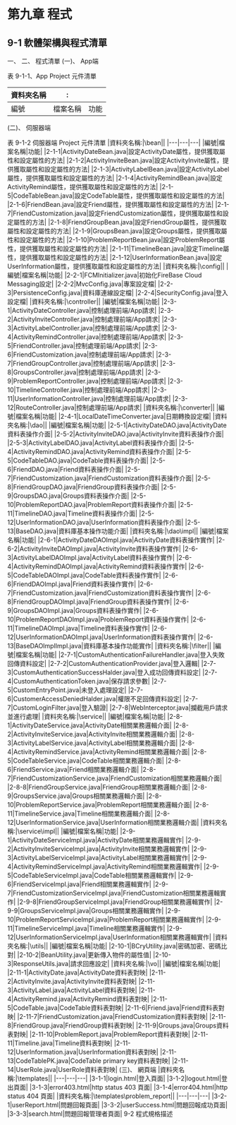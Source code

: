 # 第九章 程式

## 9-1 軟體架構與程式清單
一、 
二、 程式清單
(一)、 App端

表 9-1-1、App Project 元件清單
    
|資料夾名稱|:||
|---|---|---|
|編號|檔案名稱|功能|
    
(二)、 伺服器端

表 9-1-2 伺服器端 Project 元件清單
|資料夾名稱:|\bean||
|---|---|---|
|編號|檔案名稱|功能|
|2-1-1|ActivityDateBean.java|設定ActivityDate屬性，提供獲取屬性和設定屬性的方法|
|2-1-2|ActivityInviteBean.java|設定ActivityInvite屬性，提供獲取屬性和設定屬性的方法|
|2-1-3|ActivityLabelBean.java|設定ActivityLabel屬性，提供獲取屬性和設定屬性的方法|
|2-1-4|ActivityRemindBean.java|設定ActivityRemind屬性，提供獲取屬性和設定屬性的方法|
|2-1-5|CodeTableBean.java|設定CodeTable屬性，提供獲取屬性和設定屬性的方法|
|2-1-6|FriendBean.java|設定Friend屬性，提供獲取屬性和設定屬性的方法|
|2-1-7|FriendCustomization.java|設定FriendCustomization屬性，提供獲取屬性和設定屬性的方法|
|2-1-8|FriendGroupBean.java|設定FriendGroup屬性，提供獲取屬性和設定屬性的方法|
|2-1-9|GroupsBean.java|設定Groups屬性，提供獲取屬性和設定屬性的方法|
|2-1-10|ProblemReportBean.java|設定ProblemReport屬性，提供獲取屬性和設定屬性的方法|
|2-1-11|TimelineBean.java|設定Timeline屬性，提供獲取屬性和設定屬性的方法|
|2-1-12|UserInformationBean.java|設定UserInformation屬性，提供獲取屬性和設定屬性的方法|
|資料夾名稱:|\config||
|編號|檔案名稱|功能|
|2-2-1|FCMInitializer.java|初始化FireBase Cloud Messaging設定|
|2-2-2|MvcConfig.java|專案設定檔|
|2-2-3|PersistenceConfig.java|資料庫連線設定檔|
|2-2-4|SecurityConfig.java|登入設定檔|
|資料夾名稱:|\controller||
|編號|檔案名稱|功能|
|2-3-1|ActivityDateController.java|控制處理前端/App請求|
|2-3-2|ActivityInviteController.java|控制處理前端/App請求|
|2-3-3|ActivityLabelController.java|控制處理前端/App請求|
|2-3-4|ActivityRemindController.java|控制處理前端/App請求|
|2-3-5|FriendController.java|控制處理前端/App請求|
|2-3-6|FriendCustomization.java|控制處理前端/App請求|
|2-3-7|FriendGroupController.java|控制處理前端/App請求|
|2-3-8|GroupsController.java|控制處理前端/App請求|
|2-3-9|ProblemReportController.java|控制處理前端/App請求|
|2-3-10|TimelineController.java|控制處理前端/App請求|
|2-3-11|UserInformationController.java|控制處理前端/App請求|
|2-3-12|RouteController.java|控制處理前端/App請求|
|資料夾名稱:|\converter||
|編號|檔案名稱|功能|
|2-4-1|LocalDateTimeConverter.java|日期轉換設定檔|
|資料夾名稱:|\dao||
|編號|檔案名稱|功能|
|2-5-1|ActivityDateDAO.java|ActivityDate資料表操作介面|
|2-5-2|ActivityInviteDAO.java|ActivityInvite資料表操作介面|
|2-5-3|ActivityLabelDAO.java|ActivityLabel資料表操作介面|
|2-5-4|ActivityRemindDAO.java|ActivityRemind資料表操作介面|
|2-5-5|CodeTableDAO.java|CodeTable資料表操作介面|
|2-5-6|FriendDAO.java|Friend資料表操作介面|
|2-5-7|FriendCustomization.java|FriendCustomization資料表操作介面|
|2-5-8|FriendGroupDAO.java|FriendGroup資料表操作介面|
|2-5-9|GroupsDAO.java|Groups資料表操作介面|
|2-5-10|ProblemReportDAO.java|ProblemReport資料表操作介面|
|2-5-11|TimelineDAO.java|Timeline資料表操作介面|
|2-5-12|UserInformationDAO.java|UserInformation資料表操作介面|
|2-5-13|BaseDAO.java|資料庫基本操作功能介面|
|資料夾名稱:|\dao\impl||
|編號|檔案名稱|功能|
|2-6-1|ActivityDateDAOImpl.java|ActivityDate資料表操作實作|
|2-6-2|ActivityInviteDAOImpl.java|ActivityInvite資料表操作實作|
|2-6-3|ActivityLabelDAOImpl.java|ActivityLabel資料表操作實作|
|2-6-4|ActivityRemindDAOImpl.java|ActivityRemind資料表操作實作|
|2-6-5|CodeTableDAOImpl.java|CodeTable資料表操作實作|
|2-6-6|FriendDAOImpl.java|Friend資料表操作實作|
|2-6-7|FriendCustomization.java|FriendCustomization資料表操作實作|
|2-6-8|FriendGroupDAOImpl.java|FriendGroup資料表操作實作|
|2-6-9|GroupsDAOImpl.java|Groups資料表操作實作|
|2-6-10|ProblemReportDAOImpl.java|ProblemReport資料表操作實作|
|2-6-11|TimelineDAOImpl.java|Timeline資料表操作實作|
|2-6-12|UserInformationDAOImpl.java|UserInformation資料表操作實作|
|2-6-13|BaseDAOImplImpl.java|資料庫基本操作功能實作|
|資料夾名稱:|\filter||
|編號|檔案名稱|功能|
|2-7-1|CustomAuthenticationFailureHandler.java|登入失敗回傳資料設定|
|2-7-2|CustomAuthenticationProvider.java|登入邏輯|
|2-7-3|CustomAuthenticationSuccessHalder.java|登入成功回傳資料設定|
|2-7-4|CustomAuthenticationToken.java|保存請求參數|
|2-7-5|CustomEntryPoint.java|未登入處理設定|
|2-7-6|CustomerAccessDeniedHalder.java|權限不足回傳資料設定|
|2-7-7|CustomLoginFilter.java|登入驗證|
|2-7-8|WebInterceptor.java|攔截用戶請求並進行處理|
|資料夾名稱:|\service||
|編號|檔案名稱|功能|
|2-8-1|ActivityDateService.java|ActivityDate相關業務邏輯介面|
|2-8-2|ActivityInviteService.java|ActivityInvite相關業務邏輯介面|
|2-8-3|ActivityLabelService.java|ActivityLabel相關業務邏輯介面|
|2-8-4|ActivityRemindService.java|ActivityRemind相關業務邏輯介面|
|2-8-5|CodeTableService.java|CodeTable相關業務邏輯介面|
|2-8-6|FriendService.java|Friend相關業務邏輯介面|
|2-8-7|FriendCustomizationService.java|FriendCustomization相關業務邏輯介面|
|2-8-8|FriendGroupService.java|FriendGroup相關業務邏輯介面|
|2-8-9|GroupsService.java|Groups相關業務邏輯介面|
|2-8-10|ProblemReportService.java|ProblemReport相關業務邏輯介面|
|2-8-11|TimelineService.java|Timeline相關業務邏輯介面|
|2-8-12|UserInformationService.java|UserInformation相關業務邏輯介面|
|資料夾名稱:|\service\impl||
|編號|檔案名稱|功能|
|2-9-1|ActivityDateServiceImpl.java|ActivityDate相關業務邏輯實作|
|2-9-2|ActivityInviteServiceImpl.java|ActivityInvite相關業務邏輯實作|
|2-9-3|ActivityLabelServiceImpl.java|ActivityLabel相關業務邏輯實作|
|2-9-4|ActivityRemindServiceImpl.java|ActivityRemind相關業務邏輯實作|
|2-9-5|CodeTableServiceImpl.java|CodeTable相關業務邏輯實作|
|2-9-6|FriendServiceImpl.java|Friend相關業務邏輯實作|
|2-9-7|FriendCustomizationServiceImpl.java|FriendCustomization相關業務邏輯實作|
|2-9-8|FriendGroupServiceImpl.java|FriendGroup相關業務邏輯實作|
|2-9-9|GroupsServiceImpl.java|Groups相關業務邏輯實作|
|2-9-10|ProblemReportServiceImpl.java|ProblemReport相關業務邏輯實作|
|2-9-11|TimelineServiceImpl.java|Timeline相關業務邏輯實作|
|2-9-12|UserInformationServiceImpl.java|UserInformation相關業務邏輯實作|
|資料夾名稱:|\utils||
|編號|檔案名稱|功能|
|2-10-1|BCryUtility.java|密碼加密、密碼比對|
|2-10-2|BeanUtility.java|更新傳入物件的屬性值|
|2-10-3|ResponseUtils.java|請求回應設定|
|資料夾名稱:|\vo||
|編號|檔案名稱|功能|
|2-11-1|ActivityDate.java|ActivityDate資料表對映|
|2-11-2|ActivityInvite.java|ActivityInvite資料表對映|
|2-11-3|ActivityLabel.java|ActivityLabel資料表對映|
|2-11-4|ActivityRemind.java|ActivityRemind資料表對映|
|2-11-5|CodeTable.java|CodeTable資料表對映|
|2-11-6|Friend.java|Friend資料表對映|
|2-11-7|FriendCustomization.java|FriendCustomization資料表對映|
|2-11-8|FriendGroup.java|FriendGroup資料表對映|
|2-11-9|Groups.java|Groups資料表對映|
|2-11-10|ProblemReport.java|ProblemReport資料表對映|
|2-11-11|Timeline.java|Timeline資料表對映|
|2-11-12|UserInformation.java|UserInformation資料表對映|
|2-11-13|CodeTablePK.java|CodeTable primary key資料表對映|
|2-11-14|UserRole.java|UserRole資料表對映|
(三)、 網頁端
|資料夾名稱:|\templates||
|---|---|---|
|3-1-1|login.html|登入頁面|
|3-1-2|logout.html|登出頁面|
|3-1-3|error403.html|http status 403 頁面|
|3-1-4|error404.html|http status 404 頁面|
|資料夾名稱:|\templates\problem_report||
|---|---|---|
|3-2-1|userReport.html|問題回報頁面|
|3-3-2|userSuccess.html|問題回報成功頁面|
|3-3-3|search.html|問題回報管理者頁面|
9-2 程式規格描述
